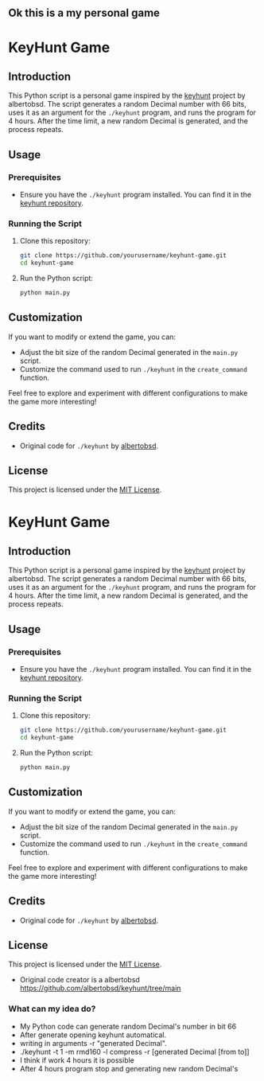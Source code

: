 ## Ok this is a my personal game

# KeyHunt Game

## Introduction

This Python script is a personal game inspired by the [keyhunt](https://github.com/albertobsd/keyhunt) project by albertobsd. The script generates a random Decimal number with 66 bits, uses it as an argument for the `./keyhunt` program, and runs the program for 4 hours. After the time limit, a new random Decimal is generated, and the process repeats.

## Usage

### Prerequisites

- Ensure you have the `./keyhunt` program installed. You can find it in the [keyhunt repository](https://github.com/albertobsd/keyhunt).

### Running the Script

1. Clone this repository:

   ```bash
   git clone https://github.com/yourusername/keyhunt-game.git
   cd keyhunt-game
   ```
2. Run the Python script:

   ```bash
   python main.py
   ```

## Customization

If you want to modify or extend the game, you can:

- Adjust the bit size of the random Decimal generated in the `main.py` script.
- Customize the command used to run `./keyhunt` in the `create_command` function.

Feel free to explore and experiment with different configurations to make the game more interesting!

## Credits

- Original code for `./keyhunt` by [albertobsd](https://github.com/albertobsd/keyhunt).

## License

This project is licensed under the [MIT License](LICENSE).

# KeyHunt Game

## Introduction

This Python script is a personal game inspired by the [keyhunt](https://github.com/albertobsd/keyhunt) project by albertobsd. The script generates a random Decimal number with 66 bits, uses it as an argument for the `./keyhunt` program, and runs the program for 4 hours. After the time limit, a new random Decimal is generated, and the process repeats.

## Usage

### Prerequisites

- Ensure you have the `./keyhunt` program installed. You can find it in the [keyhunt repository](https://github.com/albertobsd/keyhunt).

### Running the Script

1. Clone this repository:

   ```bash
   git clone https://github.com/yourusername/keyhunt-game.git
   cd keyhunt-game
   ```
2. Run the Python script:

   ```bash
   python main.py
   ```

## Customization

If you want to modify or extend the game, you can:

- Adjust the bit size of the random Decimal generated in the `main.py` script.
- Customize the command used to run `./keyhunt` in the `create_command` function.

Feel free to explore and experiment with different configurations to make the game more interesting!

## Credits

- Original code for `./keyhunt` by [albertobsd](https://github.com/albertobsd/keyhunt).

## License

This project is licensed under the [MIT License](LICENSE).

- Original code creator is a albertobsd https://github.com/albertobsd/keyhunt/tree/main

### What can my idea do?

- My Python code can generate random Decimal's number in bit 66
- After generate opening keyhunt automatical.
- writing in arguments -r "generated Decimal".
- ./keyhunt -t 1 -m rmd160 -l compress -r [generated Decimal [from to]]
- I think if work 4 hours it is possible
- After 4 hours program stop and generating new random Decimal's
